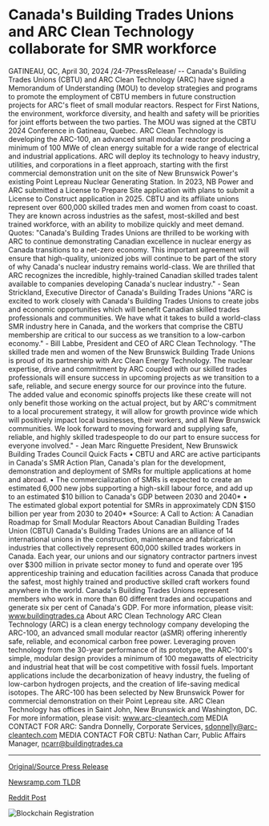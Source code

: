 # Canada's Building Trades Unions and ARC Clean Technology collaborate for SMR workforce

GATINEAU, QC, April 30, 2024 /24-7PressRelease/ -- Canada's Building Trades Unions (CBTU) and ARC Clean Technology (ARC) have signed a Memorandum of Understanding (MOU) to develop strategies and programs to promote the employment of CBTU members in future construction projects for ARC's fleet of small modular reactors. Respect for First Nations, the environment, workforce diversity, and health and safety will be priorities for joint efforts between the two parties.  The MOU was signed at the CBTU 2024 Conference in Gatineau, Quebec.  ARC Clean Technology is developing the ARC-100, an advanced small modular reactor producing a minimum of 100 MWe of clean energy suitable for a wide range of electrical and industrial applications. ARC will deploy its technology to heavy industry, utilities, and corporations in a fleet approach, starting with the first commercial demonstration unit on the site of New Brunswick Power's existing Point Lepreau Nuclear Generating Station. In 2023, NB Power and ARC submitted a License to Prepare Site application with plans to submit a License to Construct application in 2025.  CBTU and its affiliate unions represent over 600,000 skilled trades men and women from coast to coast. They are known across industries as the safest, most-skilled and best trained workforce, with an ability to mobilize quickly and meet demand.  Quotes:  "Canada's Building Trades Unions are thrilled to be working with ARC to continue demonstrating Canadian excellence in nuclear energy as Canada transitions to a net-zero economy. This important agreement will ensure that high-quality, unionized jobs will continue to be part of the story of why Canada's nuclear industry remains world-class. We are thrilled that ARC recognizes the incredible, highly-trained Canadian skilled trades talent available to companies developing Canada's nuclear industry."  -	Sean Strickland, Executive Director of Canada's Building Trades Unions  "ARC is excited to work closely with Canada's Building Trades Unions to create jobs and economic opportunities which will benefit Canadian skilled trades professionals and communities. We have what it takes to build a world-class SMR industry here in Canada, and the workers that comprise the CBTU membership are critical to our success as we transition to a low-carbon economy."  -	Bill Labbe, President and CEO of ARC Clean Technology.  "The skilled trade men and women of the New Brunswick Building Trade Unions is proud of its partnership with Arc Clean Energy Technology. The nuclear expertise, drive and commitment by ARC coupled with our skilled trades professionals will ensure success in upcoming projects as we transition to a safe, reliable, and secure energy source for our province into the future. The added value and economic spinoffs projects like these create will not only benefit those working on the actual project, but by ARC's commitment to a local procurement strategy, it will allow for growth province wide which will positively impact local businesses, their workers, and all New Brunswick communities. We look forward to moving forward and supplying safe, reliable, and highly skilled tradespeople to do our part to ensure success for everyone involved."  -	Jean Marc Ringuette President, New Brunswick Building Trades Council  Quick Facts  •	CBTU and ARC are active participants in Canada's SMR Action Plan, Canada's plan for the development, demonstration and deployment of SMRs for multiple applications at home and abroad.  •	The commercialization of SMRs is expected to create an estimated 6,000 new jobs supporting a high-skill labour force, and add up to an estimated $10 billion to Canada's GDP between 2030 and 2040*  •	The estimated global export potential for SMRs in approximately CDN $150 billion per year from 2030 to 2040* *Source: A Call to Action: A Canadian Roadmap for Small Modular Reactors  About Canadian Building Trades Union (CBTU)  Canada's Building Trades Unions are an alliance of 14 international unions in the construction, maintenance and fabrication industries that collectively represent 600,000 skilled trades workers in Canada. Each year, our unions and our signatory contractor partners invest over $300 million in private sector money to fund and operate over 195 apprenticeship training and education facilities across Canada that produce the safest, most highly trained and productive skilled craft workers found anywhere in the world. Canada's Building Trades Unions represent members who work in more than 60 different trades and occupations and generate six per cent of Canada's GDP.  For more information, please visit: www.buildingtrades.ca  About ARC Clean Technology   ARC Clean Technology (ARC) is a clean energy technology company developing the ARC-100, an advanced small modular reactor (aSMR) offering inherently safe, reliable, and economical carbon free power. Leveraging proven technology from the 30-year performance of its prototype, the ARC-100's simple, modular design provides a minimum of 100 megawatts of electricity and industrial heat that will be cost competitive with fossil fuels. Important applications include the decarbonization of heavy industry, the fueling of low-carbon hydrogen projects, and the creation of life-saving medical isotopes. The ARC-100 has been selected by New Brunswick Power for commercial demonstration on their Point Lepreau site. ARC Clean Technology has offices in Saint John, New Brunswick and Washington, DC.  For more information, please visit: www.arc-cleantech.com  MEDIA CONTACT FOR ARC: Sandra Donnelly, Corporate Services, sdonnelly@arc-cleantech.com  MEDIA CONTACT FOR CBTU: Nathan Carr, Public Affairs Manager, ncarr@buildingtrades.ca 

---

[Original/Source Press Release](https://www.24-7pressrelease.com/press-release/510468/canadas-building-trades-unions-and-arc-clean-technology-collaborate-for-smr-workforce)
                    

[Newsramp.com TLDR](None) 



[Reddit Post](https://www.reddit.com/r/Energy_Climate_News/comments/1cgmru0/cbtu_and_arc_clean_technology_sign_mou_for_small/) 



![Blockchain Registration](https://cdn.newsramp.app/24-7PressRelease/qrcode/244/30/evenlUEC.webp)